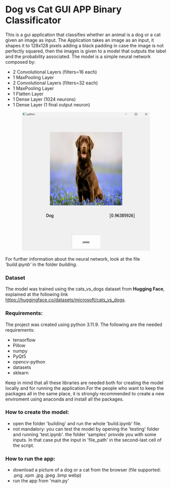 # Dog vs Cat GUI APP Binary Classificator

This is a gui application that classifies whether an animal is a dog or a cat given an image as input. The Application takes an image as an input, it shapes it to 128x128 pixels adding a black padding in case the image is not perfectly squared, then the images is given to a model that outputs the label and the probability associated. The model is a simple neural network composed by:
- 2 Convolutional Layers (filters=16 each)
- 1 MaxPooling Layer
- 2 Convolutional Layers (filters=32 each)
- 1 MaxPooling Layer
- 1 Flatten Layer
- 1 Dense Layer (1024 neurons)
- 1 Dense Layer (1 final output neuron)

<div align="center">
    <img src = "readmeRES/img.png" width = "400", height = "432">
</div>

For further information about the neural network, look at the file *'build.ipynb'* in the folder *building*.

### Dataset
The model was trained using the cats_vs_dogs dataset from **Hugging Face**, explained at the following link <https://huggingface.co/datasets/microsoft/cats_vs_dogs>.

### Requirements:
The project was created using python 3.11.9.
The following are the needed requirements:
- tensorflow
- Pillow
- numpy
- PyQt5
- opencv-python
- datasets
- sklearn

Keep in mind that all these libraries are needed both for creating the model locally and for running the application.For the people who want to keep the packages all in the same place, it is strongly recommended to create a new enviroment using anaconda and install all the packages. 

### How to create the model:
- open the folder 'building' and run the whole 'build.ipynb' file.
- not mandatory: you can test the model by opening the 'testing' folder and running 'test.ipynb'. the folder 'samples' provide you with some inputs. In that case put the input in 'file_path' in the second-last cell of the script.

### How to run the app:
- download a picture of a dog or a cat from the browser (file supported: .png .xpm .jpg .jpeg .bmp webp)
- run the app from 'main.py'
